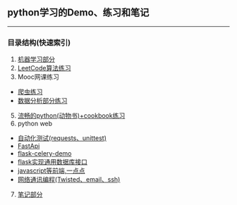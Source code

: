 ## python学习的Demo、练习和笔记
***
### 目录结构(快速索引)

1. [机器学习部分](https://github.com/szhu9903/ascension/tree/master/python_up/python_ML)
2. [LeetCode算法练习](https://github.com/szhu9903/ascension/tree/master/python_up/python_leetcode_test)
3. Mooc网课练习
* [爬虫练习](https://github.com/szhu9903/ascension/tree/master/python_up/python_vidobook_test/Mooc/Crewler)
* [数据分析部分练习](https://github.com/szhu9903/ascension/tree/master/python_up/python_vidobook_test/Mooc/Data_Alany)
5. [流畅的python(动物书)+cookbook练习](https://github.com/szhu9903/ascension/tree/master/python_up/python_vidobook_test/%E6%B5%81%E7%95%85%E7%9A%84python)
6. python web
* [自动化测试(requests、unittest)](https://github.com/szhu9903/ascension/tree/master/python_up/python_web_test/automation)
* [FastApi](https://github.com/szhu9903/ascension/tree/master/python_up/python_web_test/fastapi_demo)
* [flask-celery-demo](https://github.com/szhu9903/ascension/tree/master/python_up/python_web_test/flask_celery_demo)
* [flask实现通用数据库接口](https://github.com/szhu9903/ascension/tree/master/python_up/python_web_test/flask_myrestful)
* [javascript等前端,一点点](https://github.com/szhu9903/ascension/tree/master/python_up/python_web_test/javascript_web)
* [网络通讯编程(Twisted、email、ssh)](https://github.com/szhu9903/ascension/tree/master/python_up/python_web_test/%E7%BD%91%E7%BB%9C%E7%BC%96%E7%A8%8B)
7. [笔记部分]()

